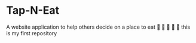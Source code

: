 # Tap-N-Eat
A website application to help others decide on a place to eat 🍕 🍔 🌮 🥪 🍣
this is my first repository 
